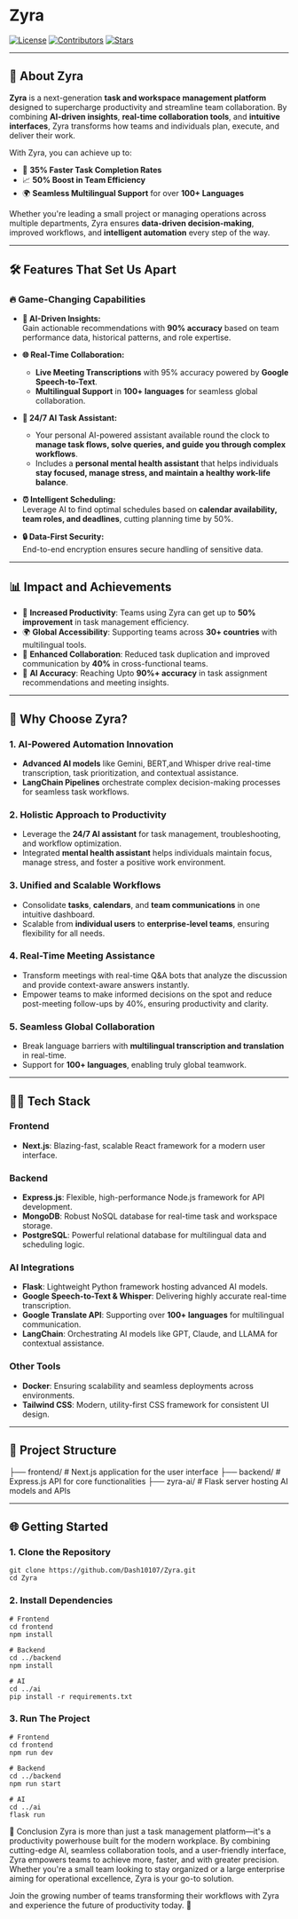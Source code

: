 # Zyra

[![License](https://img.shields.io/badge/License-MIT-blue.svg)](https://opensource.org/licenses/MIT)
[![Contributors](https://img.shields.io/github/contributors/Dash10107/Zyra)](https://github.com/Dash10107/Zyra/graphs/contributors)
[![Stars](https://img.shields.io/github/stars/Dash10107/Zyra?style=social)](https://github.com/Dash10107/Zyra/stargazers)

---

## 🌟 About Zyra

**Zyra** is a next-generation **task and workspace management platform** designed to supercharge productivity and streamline team collaboration. By combining **AI-driven insights**, **real-time collaboration tools**, and **intuitive interfaces**, Zyra transforms how teams and individuals plan, execute, and deliver their work.  

With Zyra, you can achieve up to:  
- 🚀 **35% Faster Task Completion Rates**  
- 📈 **50% Boost in Team Efficiency**  
- 🌍 **Seamless Multilingual Support** for over **100+ Languages**  

Whether you're leading a small project or managing operations across multiple departments, Zyra ensures **data-driven decision-making**, improved workflows, and **intelligent automation** every step of the way.  

---

## 🛠 Features That Set Us Apart

### 🔥 **Game-Changing Capabilities**

- **🚀 AI-Driven Insights:**  
  Gain actionable recommendations with **90% accuracy** based on team performance data, historical patterns, and role expertise.  

- **🌐 Real-Time Collaboration:**  
  - **Live Meeting Transcriptions** with 95% accuracy powered by **Google Speech-to-Text**.  
  - **Multilingual Support** in **100+ languages** for seamless global collaboration.
 
- **🤖 24/7 AI Task Assistant:**
  - Your personal AI-powered assistant available round the clock to **manage task flows, solve queries, and guide you through complex workflows**.
  - Includes a **personal mental health assistant** that helps individuals **stay focused, manage stress, and maintain a healthy work-life balance**.

- **⏰ Intelligent Scheduling:**  
  Leverage AI to find optimal schedules based on **calendar availability, team roles, and deadlines**, cutting planning time by 50%.  

- **🔒 Data-First Security:**  
  End-to-end encryption ensures secure handling of sensitive data.  

---

## 📊 Impact and Achievements

- 🚀 **Increased Productivity**: Teams using Zyra can get up to **50% improvement** in task management efficiency.  
- 🌍 **Global Accessibility**: Supporting teams across **30+ countries** with multilingual tools.  
- 🔗 **Enhanced Collaboration**: Reduced task duplication and improved communication by **40%** in cross-functional teams.  
- 🤖 **AI Accuracy**: Reaching Upto **90%+ accuracy** in task assignment recommendations and meeting insights.  

---

## 🚀 Why Choose Zyra?

### **1. AI-Powered Automation Innovation**  
   - **Advanced AI models** like Gemini, BERT,and Whisper drive real-time transcription, task prioritization, and contextual assistance.  
   - **LangChain Pipelines** orchestrate complex decision-making processes for seamless task workflows.

### **2. Holistic Approach to Productivity**  
  - Leverage the **24/7 AI assistant** for task management, troubleshooting, and workflow optimization.  
  - Integrated **mental health assistant** helps individuals maintain focus, manage stress, and foster a positive work environment.  


### **3. Unified and Scalable Workflows**  
   - Consolidate **tasks**, **calendars**, and **team communications** in one intuitive dashboard.  
   - Scalable from **individual users** to **enterprise-level teams**, ensuring flexibility for all needs.  

### **4. Real-Time Meeting  Assistance**  
   - Transform meetings with real-time Q&A bots that analyze the discussion and provide context-aware answers instantly.
   -  Empower teams to make informed decisions on the spot and reduce post-meeting follow-ups by 40%, ensuring productivity and clarity.

### **5. Seamless Global Collaboration**  
   - Break language barriers with **multilingual transcription and translation** in real-time.  
   - Support for **100+ languages**, enabling truly global teamwork.  


---

## 🧑‍💻 Tech Stack

### **Frontend**  
- **Next.js**: Blazing-fast, scalable React framework for a modern user interface.  

### **Backend**  
- **Express.js**: Flexible, high-performance Node.js framework for API development.  
- **MongoDB**: Robust NoSQL database for real-time task and workspace storage.  
- **PostgreSQL**: Powerful relational database for multilingual data and scheduling logic.  

### **AI Integrations**  
- **Flask**: Lightweight Python framework hosting advanced AI models.  
- **Google Speech-to-Text & Whisper**: Delivering highly accurate real-time transcription.  
- **Google Translate API**: Supporting over **100+ languages** for multilingual communication.  
- **LangChain**: Orchestrating AI models like GPT, Claude, and LLAMA for contextual assistance.  

### **Other Tools**  
- **Docker**: Ensuring scalability and seamless deployments across environments.  
- **Tailwind CSS**: Modern, utility-first CSS framework for consistent UI design.  

---

## 📂 Project Structure

├── frontend/ # Next.js application for the user interface
├── backend/ # Express.js API for core functionalities 
├── zyra-ai/ # Flask server hosting AI models and APIs


---

## 🌐 Getting Started

### **1. Clone the Repository**
```
git clone https://github.com/Dash10107/Zyra.git
cd Zyra
```

### **2. Install Dependencies**
```
# Frontend
cd frontend
npm install

# Backend
cd ../backend
npm install

# AI
cd ../ai
pip install -r requirements.txt
```

### **3. Run The Project**
```
# Frontend
cd frontend
npm run dev

# Backend
cd ../backend
npm run start

# AI
cd ../ai
flask run
```

🌟 Conclusion
Zyra is more than just a task management platform—it's a productivity powerhouse built for the modern workplace. 
By combining cutting-edge AI, seamless collaboration tools, and a user-friendly interface, Zyra empowers teams to achieve more, faster, and with greater precision.
Whether you're a small team looking to stay organized or a large enterprise aiming for operational excellence, Zyra is your go-to solution.

Join the growing number of teams transforming their workflows with Zyra and experience the future of productivity today. 🚀
